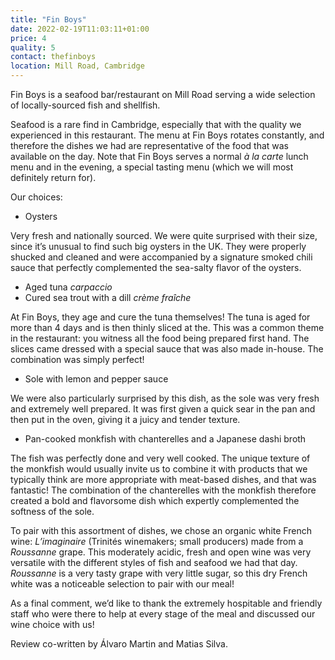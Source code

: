 ```yaml
---
title: "Fin Boys"
date: 2022-02-19T11:03:11+01:00
price: 4
quality: 5
contact: thefinboys
location: Mill Road, Cambridge
---
```


Fin Boys is a seafood bar/restaurant on Mill Road serving a wide selection of locally-sourced fish and shellfish. 

<!--more-->

Seafood is a rare find in Cambridge, especially that with the quality we experienced in this restaurant. The menu at Fin Boys rotates constantly, and therefore the dishes we had are representative of the food that was available on the day. Note that Fin Boys serves a normal *à la carte* lunch menu and in the evening, a special tasting menu (which we will most definitely return for).

Our choices:

* Oysters

Very fresh and nationally sourced. We were quite surprised with their size, since it’s unusual to find such big oysters in the UK. They were properly shucked and cleaned and were accompanied by a signature smoked chili sauce that perfectly complemented the sea-salty flavor of the oysters. 

* Aged tuna *carpaccio*
* Cured sea trout with a dill *crème fraîche*

At Fin Boys, they age and cure the tuna themselves! The tuna is aged for more than 4 days and is then thinly sliced at the. This was a common theme in the restaurant: you witness all the food being prepared first hand. The slices came dressed with a special sauce that was also made in-house. The combination was simply perfect! 

* Sole with lemon and pepper sauce

We were also particularly surprised by this dish, as the sole was very fresh and extremely well prepared. It was first given a quick sear in the pan and then put in the oven, giving it a juicy and tender texture. 

* Pan-cooked monkfish with chanterelles and a Japanese dashi broth

The fish was perfectly done and very well cooked. The unique texture of the monkfish would usually invite us to combine it with products that we typically think are more appropriate with meat-based dishes, and that was fantastic! The combination of the chanterelles with the monkfish therefore created a bold and flavorsome dish which expertly complemented the softness of the sole. 

To pair with this assortment of dishes, we chose an organic white French wine: *L’imaginaire* (Trinités winemakers; small producers) made from a *Roussanne* grape. This moderately acidic, fresh and open wine was very versatile with the different styles of fish and seafood we had that day. *Roussanne* is a very tasty grape with very little sugar, so this dry French white was a noticeable selection to pair with our meal!

As a final comment, we’d like to thank the extremely hospitable and friendly staff who were there to help at every stage of the meal and discussed our wine choice with us!

Review co-written by Álvaro Martin and Matias Silva.